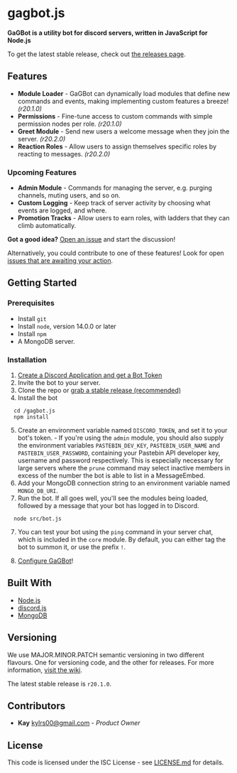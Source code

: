 <!--
  @author  Kay <kylrs00@gmail.com>
  @version v1.3.0
-->

# gagbot.js
**GaGBot is a utility bot for discord servers, written in JavaScript for Node.js**

To get the latest stable release, check out [the releases page](https://github.com/kylrs/gagbot.js/releases).

## Features
 - **Module Loader** - GaGBot can dynamically load modules that define new commands and events, making implementing custom features a breeze! _(r20.1.0)_
 - **Permissions** - Fine-tune access to custom commands with simple permission nodes per role. _(r20.1.0)_
 - **Greet Module** - Send new users a welcome message when they join the server. _(r20.2.0)_
 - **Reaction Roles** - Allow users to assign themselves specific roles by reacting to messages. _(r20.2.0)_
### Upcoming Features
 - **Admin Module** - Commands for managing the server, e.g. purging channels, muting users, and so on.
 - **Custom Logging** - Keep track of server activity by choosing what events are logged, and where.
 - **Promotion Tracks** - Allow users to earn roles, with ladders that they can climb automatically.
 
 **Got a good idea?** [Open an issue](https://github.com/kylrs/gagbot.js/issues) and start the discussion! 
 
 Alternatively, you could contribute to one of these features! Look for open [issues that are awaiting your action](https://github.com/kylrs/gagbot.js/issues?q=is%3Aopen+is%3Aissue+label%3As%3Awaiting).

## Getting Started
### Prerequisites
 - Install `git`
 - Install `node`, version 14.0.0 or later
 - Install `npm`
 - A MongoDB server.
 
### Installation
  1. [Create a Discord Application and get a Bot Token](https://discord.com/developers/docs/intro#bots-and-apps)
  2. Invite the bot to your server.
  3. Clone the repo or [grab a stable release (recommended)](https://github.com/kylrs/gagbot.js/releases)
  4. Install the bot
  
```
  cd /gagbot.js
  npm install
```
    
  5. Create an environment variable named `DISCORD_TOKEN`, and set it to your bot's token.
    - If you're using the `admin` module, you should also supply the environment variables `PASTEBIN_DEV_KEY`, `PASTEBIN_USER_NAME` and `PASTEBIN_USER_PASSWORD`, containing your Pastebin API developer key, username and password respectively. This is especially necessary for large servers where the `prune` command may select inactive members in excess of the number the bot is able to list in a MessageEmbed.
  6. Add your MongoDB connection string to an environment variable named `MONGO_DB_URI`.
  7. Run the bot. If all goes well, you'll see the modules being loaded, followed by a message that your bot has logged in to Discord.
  
```
  node src/bot.js
```

  7. You can test your bot using the `ping` command in your server chat, which is included in the `core` module. By default, you can either tag the bot to summon it, or use the prefix `!`.
  
  8. [Configure GaGBot](https://github.com/kylrs/gagbot.js/wiki/Configuration)!

## Built With

  - [Node.js](https://nodejs.org)
  - [discord.js](https://discord.js.org)
  - [MongoDB](https://www.mongodb.com)
  
## Versioning

We use MAJOR.MINOR.PATCH semantic versioning in two different flavours. One for versioning code, and the other for releases. For more information, [visit the wiki](https://github.com/kylrs/gagbot.js/wiki/Versioning).

The latest stable release is `r20.1.0`.

## Contributors

 - **Kay** <kylrs00@gmail.com> - _Product Owner_

## License

This code is licensed under the ISC License - see [LICENSE.md](./LICENSE.md) for details. 

